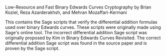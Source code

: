Low-Resource and Fast Binary Edwards Curves Cryptography
by Brian Koziel, Reza Azarderakhsh, and Mehran Mozaffari-Kermani

This contains the Sage scripts that verify the differential addition formulas used over binary Edwards curves.
These scripts were originally made using Sage's online tool.
The incorrect differential addition Sage script was originally proposed by Kim in Binary Edwards Curves Revisited.
The correct differential addition Sage script was found in the source paper and is proven by the Sage script.